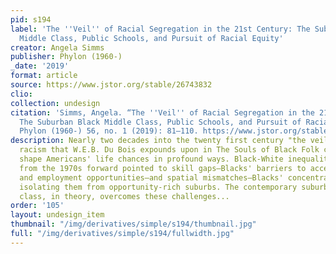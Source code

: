 ```yaml
---
pid: s194
label: 'The ''Veil'' of Racial Segregation in the 21st Century: The Suburban Black
  Middle Class, Public Schools, and Pursuit of Racial Equity'
creator: Angela Simms
publisher: Phylon (1960-)
_date: '2019'
format: article
source: https://www.jstor.org/stable/26743832
clio:
collection: undesign
citation: 'Simms, Angela. “The ''Veil'' of Racial Segregation in the 21st Century:
  The Suburban Black Middle Class, Public Schools, and Pursuit of Racial Equity.”
  Phylon (1960-) 56, no. 1 (2019): 81–110. https://www.jstor.org/stable/26743832.'
description: Nearly two decades into the twenty first century "the veil" of anti-Black
  racism that W.E.B. Du Bois expounds upon in The Souls of Black Folk continues to
  shape Americans' life chances in profound ways. Black-White inequality research
  from the 1970s forward pointed to skill gaps—Blacks' barriers to accessing educational
  and employment opportunities—and spatial mismatches—Blacks' concentration in cities
  isolating them from opportunity-rich suburbs. The contemporary suburban Black middle
  class, in theory, overcomes these challenges...
order: '105'
layout: undesign_item
thumbnail: "/img/derivatives/simple/s194/thumbnail.jpg"
full: "/img/derivatives/simple/s194/fullwidth.jpg"
---
```

